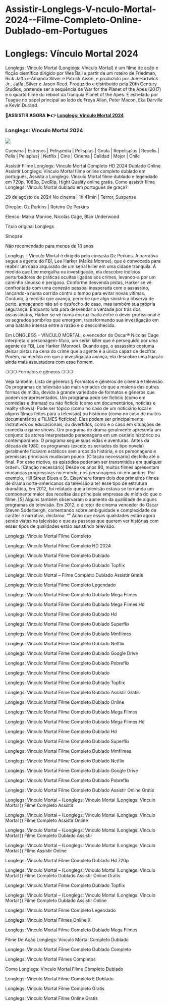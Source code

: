 # Assistir-Longlegs-V-nculo-Mortal-2024--Filme-Completo-Online-Dublado-em-Portugues

<h1><Assistir!!_HD> Longlegs: Vínculo Mortal 2024</h1>
<p dir="auto"></p>
Longlegs: Vínculo Mortal (Longlegs: Vínculo Mortal) é um filme de ação e ficção científica dirigido por Wes Ball a partir de um roteiro de Friedman, Rick Jaffa e Amanda Silver e Patrick Aison, e produzido por Joe Hartwick Jr., Jaffa, Silver e Jason Reed. Produzido e distribuído pela 20th Century Studios, pretende ser a sequência de War for the Planet of the Apes (2017) e o quarto filme do reboot da franquia Planet of the Apes. É estrelado por Teague no papel principal ao lado de Freya Allan, Peter Macon, Eka Darville e Kevin Durand.
<p dir="auto"></p>
<p dir="auto"><strong>🔴ASSISTIR AGORA ▶️👉  </strong><strong><a href="https://watchflixs.com/pt/movie/1226578-longlegs" rel="nofollow"><Assistir!!_HD> Longlegs: Vínculo Mortal 2024</a></strong></p>
<p dir="auto"></p>
<h3><Assistir!!_HD> Longlegs: Vínculo Mortal 2024</h3>
<img src="https://i.ytimg.com/vi/WfsKdz0SKBA/maxresdefault.jpg"/>
<p dir="auto"></p>
Cuevana | Estrenos | Pelispedia | Pelisplus | Gnula | Repelisplus | Repelis | Pelis | Pelisplus| | Netflix | Cine | Cinema | Calidad | Mejor | Chile
<p dir="auto"></p>
Assistir Filme Longlegs: Vínculo Mortal Completo HD 2024 Dublado Online. Assistir Longlegs: Vínculo Mortal filme online completo dublado em português, Assista a Longlegs: Vínculo Mortal filme dublado e legendado em 720p, 1080p, DvdRip, Hight Quality online gratis. Como assistir filme Longlegs: Vínculo Mortal dublado em português de graça?
<p dir="auto"></p>
29 de agosto de 2024 No cinema | 1h 41min | Terror, Suspense<p dir="auto"></p>
Direção: Oz Perkins | Roteiro Oz Perkins<p dir="auto"></p>
Elenco: Maika Monroe, Nicolas Cage, Blair Underwood<p dir="auto"></p>
Título original Longlegs<p dir="auto"></p>
<p dir="auto"></p>
Sinopse<p dir="auto"></p>
Não recomendado para menos de 18 anos
<p dir="auto"></p>
Longlegs - Vínculo Mortal é dirigido pelo cineasta Oz Perkins. A narrativa segue a agente do FBI, Lee Harker (Maika Monroe), que é convocada para reabrir um caso arquivado de um serial killer em uma cidade tranquila. À medida que Lee mergulha na investigação, ela descobre indícios perturbadores de práticas ocultas ligadas aos crimes, levando-a por um caminho sinuoso e perigoso. Conforme desvenda pistas, Harker se vê confrontada com uma conexão pessoal inesperada com o assassino, lançando-a numa corrida contra o tempo para evitar novas vítimas. Contudo, à medida que avança, percebe que algo sinistro a observa de perto, ameaçando não só o desfecho do caso, mas também sua própria segurança. Enquanto luta para desvendar a verdade por trás dos assassinatos, Harker se vê numa encruzilhada entre o dever profissional e os segredos sombrios que emergem, transformando sua investigação em uma batalha intensa entre a razão e o desconhecido.
<p dir="auto"></p>
Em LONGLEGS - VÍNCULO MORTAL, o vencedor do Oscar® Nicolas Cage interpreta o personagem-título, um serial killer que é perseguido por uma agente do FBI, Lee Harker (Monroe). Quando age, o assassino costuma deixar pistas na cena do crime que a agente é a única capaz de decifrar. Porém, na medida em que a investigação avança, ela descobre uma ligação ainda mais assustadora com esse homem.
<p dir="auto"></p>
❍❍❍ Formatos e gêneros ❍❍❍
<p dir="auto"></p>
Veja também: Lista de gêneros § Formatos e gêneros de cinema e televisão. Os programas de televisão são mais variados do que a maioria das outras formas de mídia, devido à grande variedade de formatos e gêneros que podem ser apresentados. Um programa pode ser fictício (como em comédias e dramas) ou não fictício (como em documentários, notícias e reality shows). Pode ser tópico (como no caso de um noticiário local e alguns filmes feitos para a televisão) ou histórico (como no caso de muitos documentários e FILMES fictícios). Eles podem ser principalmente instrutivos ou educacionais, ou divertidos, como é o caso em situações de comédia e game shows. Um programa de drama geralmente apresenta um conjunto de atores interpretando personagens em um cenário histórico ou contemporâneo. O programa segue suas vidas e aventuras. Antes da década de 1980, os programas (exceto os seriados do tipo novela) geralmente ficavam estáticos sem arcos da história, e os personagens e premissas principais mudavam pouco. [Citação necessário] desfeito até o final. Por esse motivo, os episódios poderiam ser transmitidos em qualquer ordem. [Citação necessário] Desde os anos 80, muitos filmes apresentam mudanças progressivas no enredo, nos personagens ou em ambos. Por exemplo, Hill Street Blues e St. Elsewhere foram dois dos primeiros filmes de drama norte-americanos da televisão a ter esse tipo de estrutura dramática, Em 2012, foi relatado que a televisão estava se tornando um componente maior das receitas das principais empresas de mídia do que o filme. [5] Alguns também observaram o aumento da qualidade de alguns programas de televisão. Em 2012, o diretor de cinema vencedor do Oscar Steven Soderbergh, comentando sobre ambiguidade e complexidade de caráter e narrativa, declarou: “” Acho que essas qualidades estão agora sendo vistas na televisão e que as pessoas que querem ver histórias com esses tipos de qualidades estão assistindo televisão.
<p dir="auto"></p>
Longlegs: Vínculo Mortal Filme Completo<p dir="auto"></p>
Longlegs: Vínculo Mortal Filme Completo HD 2024<p dir="auto"></p>
Longlegs: Vínculo Mortal Filme Completo Dublado<p dir="auto"></p>
Longlegs: Vínculo Mortal Filme Completo Dublado Topflix<p dir="auto"></p>
Longlegs: Vínculo Mortal – Filme Completo Dublado Assistir Gratis<p dir="auto"></p>
Longlegs: Vínculo Mortal Filme Completo Legendado<p dir="auto"></p>
Longlegs: Vínculo Mortal Filme Completo Dublado Mega Filmes<p dir="auto"></p>
Longlegs: Vínculo Mortal Filme Completo Dublado Mega Filmes Hd<p dir="auto"></p>
Longlegs: Vínculo Mortal Filme Completo Dublado Hd<p dir="auto"></p>
Longlegs: Vínculo Mortal Filme Completo Dublado Superflix<p dir="auto"></p>
Longlegs: Vínculo Mortal Filme Completo Dublado Mmfilmes<p dir="auto"></p>
Longlegs: Vínculo Mortal Filme Completo Dublado Netflix<p dir="auto"></p>
Longlegs: Vínculo Mortal Filme Completo Dublado Google Drive<p dir="auto"></p>
Longlegs: Vínculo Mortal Filme Completo Dublado Pobreflix<p dir="auto"></p>
Longlegs: Vínculo Mortal Filme Completo Dublado<p dir="auto"></p>
Longlegs: Vínculo Mortal Filme Completo Dublado Topflix<p dir="auto"></p>
Longlegs: Vínculo Mortal Filme Completo Dublado Assistir Gratis<p dir="auto"></p>
Longlegs: Vínculo Mortal Filme Completo Dublado Online<p dir="auto"></p>
Longlegs: Vínculo Mortal Filme Completo Dublado Mega Filmes<p dir="auto"></p>
Longlegs: Vínculo Mortal Filme Completo Dublado Mega Filmes Hd<p dir="auto"></p>
Longlegs: Vínculo Mortal Filme Completo Dublado Hd<p dir="auto"></p>
Longlegs: Vínculo Mortal Filme Completo Dublado Superflix<p dir="auto"></p>
Longlegs: Vínculo Mortal Filme Completo Dublado Mmfilmes<p dir="auto"></p>
Longlegs: Vínculo Mortal Filme Completo Dublado Netflix<p dir="auto"></p>
Longlegs: Vínculo Mortal Filme Completo Dublado Google Drive<p dir="auto"></p>
Longlegs: Vínculo Mortal Filme Completo Dublado Pobreflix<p dir="auto"></p>
Longlegs: Vínculo Mortal Filme Completo Dublado Assistir Online Grátis<p dir="auto"></p>
Longlegs: Vínculo Mortal – (Longlegs: Vínculo Mortal (Longlegs: Vínculo Mortal )) Filme Completo Assistir<p dir="auto"></p>
Longlegs: Vínculo Mortal – (Longlegs: Vínculo Mortal (Longlegs: Vínculo Mortal )) Filme Completo Assistir Online<p dir="auto"></p>
Longlegs: Vínculo Mortal – (Longlegs: Vínculo Mortal (Longlegs: Vínculo Mortal )) Filme Completo Dublado Assistir<p dir="auto"></p>
Longlegs: Vínculo Mortal – (Longlegs: Vínculo Mortal (Longlegs: Vínculo Mortal )) Filme Assistir Online<p dir="auto"></p>
Longlegs: Vínculo Mortal Filme Completo Dublado Hd 720p<p dir="auto"></p>
Longlegs: Vínculo Mortal – (Longlegs: Vínculo Mortal (Longlegs: Vínculo Mortal )) Filme Completo Dublado Assistir Online Gratis<p dir="auto"></p>
Longlegs: Vínculo Mortal Filme Completo Dublado Topflix<p dir="auto"></p>
Longlegs: Vínculo Mortal – (Longlegs: Vínculo Mortal (Longlegs: Vínculo Mortal )) Filme Completo Dublado Assistir Online<p dir="auto"></p>
Longlegs: Vínculo Mortal Filme Completo Legendado<p dir="auto"></p>
Longlegs: Vínculo Mortal Filmes Online X<p dir="auto"></p>
Longlegs: Vínculo Mortal Filme Completo Dublado Mega Filmes<p dir="auto"></p>
Filme De Ação Longlegs: Vínculo Mortal Completo Dublado<p dir="auto"></p>
Longlegs: Vínculo Mortal Filme Completo Dublado Completo<p dir="auto"></p>
Longlegs: Vínculo Mortal Filmes Completos<p dir="auto"></p>
Como Longlegs: Vínculo Mortal Filme Completo Dublado<p dir="auto"></p>
Longlegs: Vínculo Mortal Filme Completo E Dublado<p dir="auto"></p>
Longlegs: Vínculo Mortal Filme Completo Gratis<p dir="auto"></p>
Longlegs: Vínculo Mortal Filme Online Gratis<p dir="auto"></p>
